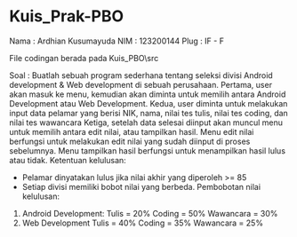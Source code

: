 # Kuis_Prak-PBO
Nama : Ardhian Kusumayuda
NIM : 123200144
Plug : IF - F

File codingan berada pada Kuis_PBO\src

Soal :
  Buatlah sebuah program sederhana tentang seleksi divisi Android development & Web development di sebuah perusahaan.
  Pertama, user akan masuk ke menu, kemudian akan diminta untuk memilih antara Android
  Development atau Web Development.
  Kedua, user diminta untuk melakukan input data pelamar yang berisi NIK, nama, nilai tes
  tulis, nilai tes coding, dan nilai tes wawancara
  Ketiga, setelah data selesai diinput akan muncul menu untuk memilih antara edit nilai, atau
  tampilkan hasil. Menu edit nilai berfungsi untuk melakukan edit nilai yang sudah diinput di
  proses sebelumnya. Menu tampilkan hasil berfungsi untuk menampilkan hasil lulus atau
  tidak.
  Ketentuan kelulusan:
  - Pelamar dinyatakan lulus jika nilai akhir yang diperoleh >= 85
  - Setiap divisi memiliki bobot nilai yang berbeda.
  Pembobotan nilai kelulusan:
  1. Android Development:
  Tulis = 20%
  Coding = 50%
  Wawancara = 30%
  2. Web Development
  Tulis = 40%
  Coding = 35%
  Wawancara = 25%
